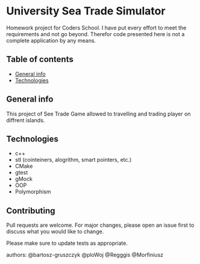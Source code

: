 # University Sea Trade Simulator

Homework project for Coders School.
I have put every effort to meet the requirements and not go beyond.
Therefor code presented here is not a complete application by any means.


## Table of contents
* [General info](#general-info)
* [Technologies](#technologies)

## General info
This project of See Trade Game allowed to travelling and trading player on diffrent islands. 
## Technologies
* c++ 
* stl (cointeiners, alogrithm, smart pointers, etc.)
* CMake
* gtest
* gMock
* OOP
* Polymorphism

## Contributing
Pull requests are welcome. For major changes, please open an issue first to discuss what you would like to change.

Please make sure to update tests as appropriate.

authors: @bartosz-gruszczyk @ploWoj @Regggis @Morfiniusz
